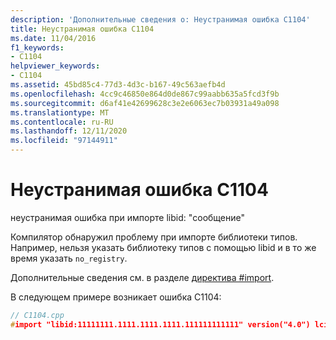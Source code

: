 ```yaml
---
description: 'Дополнительные сведения о: Неустранимая ошибка C1104'
title: Неустранимая ошибка C1104
ms.date: 11/04/2016
f1_keywords:
- C1104
helpviewer_keywords:
- C1104
ms.assetid: 45bd85c4-77d3-4d3c-b167-49c563aefb4d
ms.openlocfilehash: 4cc9c46850e864d0de867c99aabb635a5fcd3f9b
ms.sourcegitcommit: d6af41e42699628c3e2e6063ec7b03931a49a098
ms.translationtype: MT
ms.contentlocale: ru-RU
ms.lasthandoff: 12/11/2020
ms.locfileid: "97144911"
---
```

# <a name="fatal-error-c1104"></a>Неустранимая ошибка C1104

неустранимая ошибка при импорте libid: "сообщение"

Компилятор обнаружил проблему при импорте библиотеки типов.  Например, нельзя указать библиотеку типов с помощью libid и в то же время указать `no_registry`.

Дополнительные сведения см. в разделе [директива #import](../../preprocessor/hash-import-directive-cpp.md).

В следующем примере возникает ошибка C1104:

```cpp
// C1104.cpp
#import "libid:11111111.1111.1111.1111.111111111111" version("4.0") lcid("9") no_registry auto_search   // C1104
```
